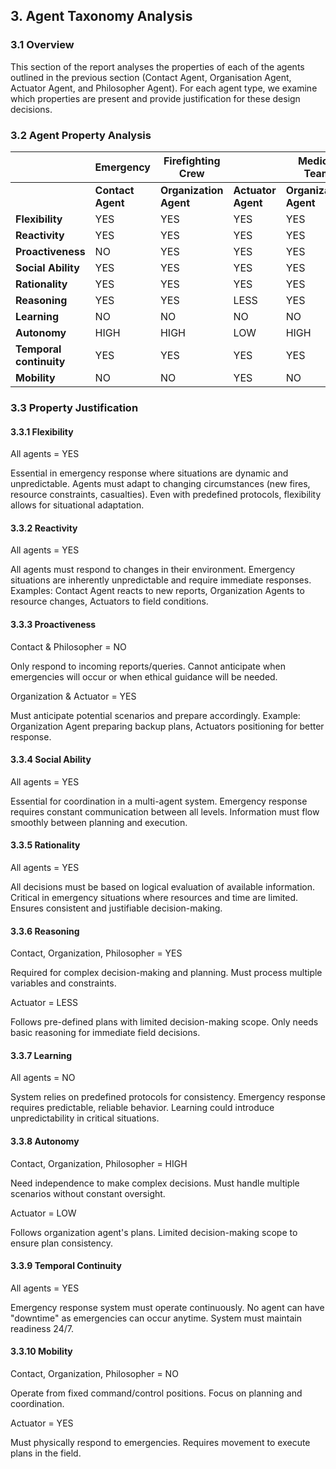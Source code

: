 ## 3.  Agent Taxonomy Analysis

### 3.1 Overview
This section of the report analyses the properties of each of the agents outlined in the previous section (Contact Agent, Organisation Agent, Actuator Agent, and Philosopher Agent). For each agent type, we examine which properties are present and provide justification for these design decisions.

### 3.2 Agent Property Analysis
|                  | Emergency          | Firefighting Crew          |                  | Medical Team            |                  | Police Crew              |                  | Ethics Crew                                                                                                                                                                                                                                                                                    |
|------------------|--------------------|----------------------------|------------------|--------------------------|------------------|--------------------------|------------------|-------------------------------------------------------------------------------------------------------------------------------------------------------------------------------------------------------------------------------------------------------------------------------------------------|
|                  | **Contact Agent**  | **Organization Agent**     | **Actuator Agent** | **Organization Agent**   | **Actuator Agent** | **Organization Agent**   | **Actuator Agent** |   **Philosopher Agent**      |                                                                                                                                                                                                                                                                                        |
| **Flexibility**  | YES                | YES                        | YES              | YES                      | YES              | YES                      | YES              | YES  |
| **Reactivity**   | YES                | YES                        | YES              | YES                      | YES              | YES                      | YES              | YES  |
| **Proactiveness**| NO                 | YES                        | YES              | YES                      | YES              | YES                      | YES              | NO  |
| **Social Ability** | YES             | YES                        | YES              | YES                      | YES              | YES                      | YES              | YES |
| **Rationality**  | YES                | YES                        | YES              | YES                      | YES              | YES                      | YES              | YES  |
| **Reasoning**    | YES                | YES                        | LESS             | YES                      | LESS             | YES                      | LESS             | YES   |
| **Learning**     | NO                 | NO                         | NO               | NO                       | NO               | NO                       | NO               | NO |
| **Autonomy**     | HIGH               | HIGH                       | LOW              | HIGH                     | LOW              | HIGH                     | LOW              | HIGH  |
| **Temporal continuity** | YES        | YES                        | YES              | YES                      | YES              | YES                      | YES              | YES |
| **Mobility**     | NO                 | NO                         | YES              | NO                       | YES              | NO                       | YES              |  NO |

### 3.3 Property Justification
#### 3.3.1 Flexibility
All agents = YES

Essential in emergency response where situations are dynamic and unpredictable.
Agents must adapt to changing circumstances (new fires, resource constraints, casualties).
Even with predefined protocols, flexibility allows for situational adaptation.

#### 3.3.2 Reactivity
All agents = YES

All agents must respond to changes in their environment.
Emergency situations are inherently unpredictable and require immediate responses.
Examples: Contact Agent reacts to new reports, Organization Agents to resource changes, Actuators to field conditions.

#### 3.3.3 Proactiveness

Contact & Philosopher = NO

Only respond to incoming reports/queries.
Cannot anticipate when emergencies will occur or when ethical guidance will be needed.


Organization & Actuator = YES

Must anticipate potential scenarios and prepare accordingly.
Example: Organization Agent preparing backup plans, Actuators positioning for better response.

#### 3.3.4 Social Ability
All agents = YES

Essential for coordination in a multi-agent system.
Emergency response requires constant communication between all levels.
Information must flow smoothly between planning and execution.

#### 3.3.5 Rationality
All agents = YES

All decisions must be based on logical evaluation of available information.
Critical in emergency situations where resources and time are limited.
Ensures consistent and justifiable decision-making.

#### 3.3.6 Reasoning

Contact, Organization, Philosopher = YES

Required for complex decision-making and planning.
Must process multiple variables and constraints.


Actuator = LESS

Follows pre-defined plans with limited decision-making scope.
Only needs basic reasoning for immediate field decisions.



#### 3.3.7 Learning
All agents = NO

System relies on predefined protocols for consistency.
Emergency response requires predictable, reliable behavior.
Learning could introduce unpredictability in critical situations.

#### 3.3.8 Autonomy

Contact, Organization, Philosopher = HIGH

Need independence to make complex decisions.
Must handle multiple scenarios without constant oversight.


Actuator = LOW

Follows organization agent's plans.
Limited decision-making scope to ensure plan consistency.



#### 3.3.9 Temporal Continuity
All agents = YES

Emergency response system must operate continuously.
No agent can have "downtime" as emergencies can occur anytime.
System must maintain readiness 24/7.

#### 3.3.10 Mobility

Contact, Organization, Philosopher = NO

Operate from fixed command/control positions.
Focus on planning and coordination.


Actuator = YES

Must physically respond to emergencies.
Requires movement to execute plans in the field.